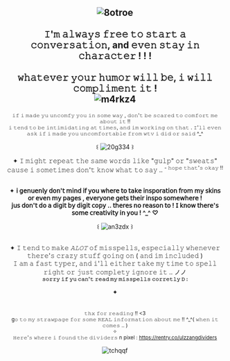 <div align="center">

 ## ![8otroe](https://github.com/user-attachments/assets/7caf05c4-cfee-4ffe-a465-bfc67c2b9624)<br><br>𝙸'𝚖 𝚊𝚕𝚠𝚊𝚢𝚜 𝚏𝚛𝚎𝚎 𝚝𝚘 𝚜𝚝𝚊𝚛𝚝 𝚊 𝚌𝚘𝚗𝚟𝚎𝚛𝚜𝚊𝚝𝚒𝚘𝚗, and 𝚎𝚟𝚎𝚗 𝚜𝚝𝚊𝚢 𝚒𝚗 𝚌𝚑𝚊𝚛𝚊𝚌𝚝𝚎𝚛 ! ! !<br><br>𝚠𝚑𝚊𝚝𝚎𝚟𝚎𝚛 𝚢𝚘𝚞𝚛 𝚑𝚞𝚖𝚘𝚛 𝚠𝚒𝚕𝚕 𝚋𝚎, 𝚒 𝚠𝚒𝚕𝚕 𝚌𝚘𝚖𝚙𝚕𝚒𝚖𝚎𝚗𝚝 𝚒𝚝 !<br>![m4rkz4](https://github.com/user-attachments/assets/4ca4ad9f-89d1-418c-8d60-9bbc13c2f487)
 



  
 <sup>𝚒𝚏 𝚒 𝚖𝚊𝚍𝚎 𝚢𝚞 𝚞𝚗𝚌𝚘𝚖𝚏𝚢 𝚢𝚘𝚞 𝚒𝚗 𝚜𝚘𝚖𝚎 𝚠𝚊𝚢 , 𝚍𝚘𝚗'𝚝 𝚋𝚎 𝚜𝚌𝚊𝚛𝚎𝚍 𝚝𝚘 𝚌𝚘𝚖𝚏𝚘𝚛𝚝 𝚖𝚎 𝚊𝚋𝚘𝚞𝚝 𝚒𝚝 !! <br> 𝚒 𝚝𝚎𝚗𝚍 𝚝𝚘 𝚋𝚎 𝚒𝚗𝚝𝚒𝚖𝚒𝚍𝚊𝚝𝚒𝚗𝚐 𝚊𝚝 𝚝𝚒𝚖𝚎𝚜, 𝚊𝚗𝚍 𝚒𝚖 𝚠𝚘𝚛𝚔𝚒𝚗𝚐 𝚘𝚗 𝚝𝚑𝚊𝚝 .  𝙸'𝚕𝚕 𝚎𝚟𝚎𝚗 𝚊𝚜𝚔 𝚒𝚏 𝚒 𝚖𝚊𝚍𝚎 𝚢𝚘𝚞 𝚞𝚗𝚌𝚘𝚖𝚏𝚘𝚛𝚝𝚊𝚋𝚕𝚎 𝚏𝚛𝚘𝚖 𝚠𝚝𝚟 𝚒 𝚍𝚒𝚍 𝚘𝚛 𝚜𝚊𝚒𝚍 ^_^

꒰ ![20g334](https://github.com/user-attachments/assets/89667392-3d74-4b82-a6f2-10cf26b3e2e4) ꒱



✦  𝙸 𝚖𝚒𝚐𝚑𝚝 𝚛𝚎𝚙𝚎𝚊𝚝 𝚝𝚑𝚎 𝚜𝚊𝚖𝚎 𝚠𝚘𝚛𝚍𝚜 𝚕𝚒𝚔𝚎 "𝚐𝚞𝚕𝚙" 𝚘𝚛 "𝚜𝚠𝚎𝚊𝚝𝚜" 𝚌𝚊𝚞𝚜𝚎 𝚒 𝚜𝚘𝚖𝚎𝚝𝚒𝚖𝚎𝚜 𝚍𝚘𝚗'𝚝 𝚔𝚗𝚘𝚠 𝚠𝚑𝚊𝚝 𝚝𝚘 𝚜𝚊𝚢 .. <sup>- 𝚑𝚘𝚙𝚎 𝚝𝚑𝚊𝚝'𝚜 𝚘𝚔𝚊𝚢 !!


<br>✦  **𝗂 𝗀𝖾𝗇𝗎𝖾𝗇𝗅𝗒 𝖽𝗈𝗇'𝗍 𝗆𝗂𝗇𝖽 𝗂𝖿 𝗒𝗈𝗎 𝗐𝗁𝖾𝗋𝖾 𝗍𝗈 𝗍𝖺𝗄𝖾 𝗂𝗇𝗌𝗉𝗈𝗋𝖺𝗍𝗂𝗈𝗇 𝖿𝗋𝗈𝗆 𝗆𝗒 𝗌𝗄𝗂𝗇𝗌 𝗈𝗋 𝖾𝗏𝖾𝗇 𝗆𝗒 𝗉𝖺𝗀𝖾𝗌 , 𝖾𝗏𝖾𝗋𝗒𝗈𝗇𝖾 𝗀𝖾𝗍𝗌 𝗍𝗁𝖾𝗂𝗋 𝗂𝗇𝗌𝗉𝗈 𝗌𝗈𝗆𝖾𝗐𝗁𝖾𝗋𝖾 !<br>𝗃𝗎𝗌 𝖽𝗈𝗇'𝗍 𝖽𝗈 𝖺 𝖽𝗂𝗀𝗂𝗍 𝖻𝗒 𝖽𝗂𝗀𝗂𝗍 𝖼𝗈𝗉𝗒 .. 𝗍𝗁𝖾𝗋𝖾𝗌 𝗇𝗈 𝗋𝖾𝖺𝗌𝗈𝗇 𝗍𝗈 ! 𝖨 𝗄𝗇𝗈𝗐 𝗍𝗁𝖾𝗋𝖾'𝗌 𝗌𝗈𝗆𝖾 𝖼𝗋𝖾𝖺𝗍𝗂𝗏𝗂𝗍𝗒 𝗂𝗇 𝗒𝗈𝗎 ! ^_^ ♡**

꒰ ![an3zdx](https://github.com/user-attachments/assets/a5cd595a-163c-4221-9894-115b42aeb325) ꒱

<br>✦  𝙸 𝚝𝚎𝚗𝚍 𝚝𝚘 𝚖𝚊𝚔𝚎 *𝙰𝙻𝙾𝚃* 𝚘𝚏 𝚖𝚒𝚜𝚜𝚙𝚎𝚕𝚕𝚜, 𝚎𝚜𝚙𝚎𝚌𝚒𝚊𝚕𝚕𝚢 𝚠𝚑𝚎𝚗𝚎𝚟𝚎𝚛 𝚝𝚑𝚎𝚛𝚎'𝚜 𝚌𝚛𝚊𝚣𝚢 𝚜𝚝𝚞𝚏𝚏 𝚐𝚘𝚒𝚗𝚐 𝚘𝚗 ( 𝚊𝚗𝚍 𝚒𝚖 𝚒𝚗𝚌𝚕𝚞𝚍𝚎𝚍 )<br>𝙸 𝚊𝚖 𝚊 𝚏𝚊𝚜𝚝 𝚝𝚢𝚙𝚎𝚛, 𝚊𝚗𝚍 𝚒'𝚕𝚕 𝚎𝚒𝚝𝚑𝚎𝚛 𝚝𝚊𝚔𝚎 𝚖𝚢 𝚝𝚒𝚖𝚎 𝚝𝚘 𝚜𝚙𝚎𝚕𝚕 𝚛𝚒𝚐𝚑𝚝 𝚘𝚛 𝚓𝚞𝚜𝚝 𝚌𝚘𝚖𝚙𝚕𝚎𝚝𝚢 𝚒𝚐𝚗𝚘𝚛𝚎 𝚒𝚝 .. ノノ<br><sup>**𝚜𝚘𝚛𝚛𝚢 𝚒𝚏 𝚢𝚞 𝚌𝚊𝚗'𝚝 𝚛𝚎𝚊𝚍 𝚖𝚢 𝚖𝚒𝚜𝚜𝚙𝚎𝚕𝚕𝚜 𝚌𝚘𝚛𝚛𝚎𝚝𝚕𝚢  𝙳 :**<sup>
 
✦ <br><br><br><sup>𝚝𝚑𝚡 𝚏𝚘𝚛 𝚛𝚎𝚊𝚍𝚒𝚗𝚐 !! <3<br>g𝚘 𝚝𝚘 𝚖𝚢 𝚜𝚝𝚛𝚊𝚠𝚙𝚊𝚐𝚎 𝚏𝚘𝚛 𝚜𝚘𝚖𝚎 𝚁𝙴𝙰𝙻 𝚒𝚗𝚏𝚘𝚛𝚖𝚊𝚝𝚒𝚘𝚗 𝚊𝚋𝚘𝚞𝚝 𝚖𝚎 !! ^_^( 𝚠𝚑𝚎𝚗 𝚒𝚝 𝚌𝚘𝚖𝚎𝚜 .. )<br>✧<br>𝙷𝚎𝚛𝚎'𝚜 𝚠𝚑𝚎𝚛𝚎 𝚒 𝚏𝚘𝚞𝚗𝚍 𝚝𝚑𝚎 𝚍𝚒𝚟𝚒𝚍𝚎𝚛𝚜 n pixel : [https://rentry.co/ulzzangdividers ](https://rentry.co/ulzzang)<sup>

  ![tchqqf](https://github.com/user-attachments/assets/18a0e019-584e-43af-8b51-f46a67235136)
